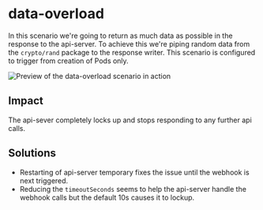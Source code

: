 # data-overload

In this scenario we're going to return as much data as possible in the response to the api-server. To achieve this we're piping random data from the `crypto/rand` package to the response writer. This scenario is configured to trigger from creation of Pods only.

![Preview of the data-overload scenario in action](../../assets/data-overload.gif)

## Impact

The api-sever completely locks up and stops responding to any further api calls.

## Solutions

* Restarting of api-server temporary fixes the issue until the webhook is next triggered.
* Reducing the `timeoutSeconds` seems to help the api-server handle the webhook calls but the default 10s causes it to lockup.
